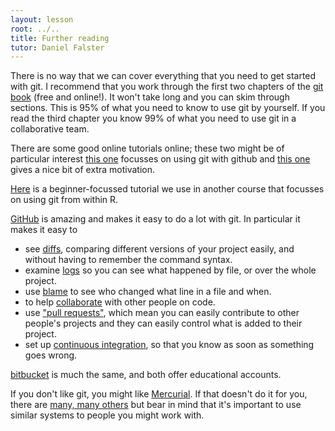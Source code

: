 ```yaml
---
layout: lesson
root: ../..
title: Further reading
tutor: Daniel Falster
---
```


There is no way that we can cover everything that you need to get started with git.  I recommend that you work through the first two chapters of the [git book](http://git-scm.org/book) (free and online!).  It won't take long and you can skim through sections.  This is 95% of what you need to know to use git by yourself.  If you read the third chapter you know 99% of what you need to use git in a collaborative team.

There are some good online tutorials online; these two might be of particular interest [this one](http://kbroman.github.io/github_tutorial/) focusses on using git with github and [this one](http://karthik.github.io/git_intro/) gives a nice bit of extra motivation.

[Here](http://nicercode.github.io/git/) is a beginner-focussed tutorial we use in another course that focusses on using git from within R.

[GitHub](http:/github.com) is amazing and makes it easy to do a lot with git.  In particular it makes it easy to
* see [diffs](https://github.com/dfalster/Revolve/compare/master%40%7B10day%7D...master), comparing different versions of your project easily, and without having to remember the command syntax.
* examine [logs](https://github.com/dfalster/Revolve/commits/master/R/utils.R) so you can see what happened by file, or over the whole project.
* use [blame](https://github.com/richfitz/diversitree/blame/master/diversitree/R/model-pgls.R) to see who changed what line in a file and when.
* to help [collaborate](https://github.com/dfalster/Revolve/commits/master) with other people on code.
* use ["pull requests"](https://github.com/richfitz/diversitree/pull/2), which mean you can easily contribute to other people's projects and they can easily control what is added to their project.
* set up [continuous integration](https://travis-ci.org/richfitz/forest), so that you know as soon as something goes wrong.

[bitbucket](http://bitbucket.org) is much the same, and both offer educational accounts.

If you don't like git, you might like [Mercurial](mercurial.selenic.com).  If that doesn't do it for you, there are [many, many others](http://en.wikipedia.org/wiki/List_of_revision_control_software) but bear in mind that it's important to use similar systems to people you might work with.
